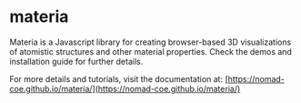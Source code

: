 # materia

Materia is a Javascript library for creating browser-based 3D visualizations
of atomistic structures and other material properties. Check the demos and
installation guide for further details.

For more details and tutorials, visit the documentation at:
[https://nomad-coe.github.io/materia/](https://nomad-coe.github.io/materia/)
